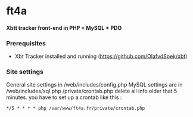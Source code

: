 # ft4a
#### Xbtt tracker front-end in PHP + MySQL + PDO

### Prerequisites
- Xbt Tracker installed and running (https://github.com/OlafvdSpek/xbt)

### Site settings
General site settings in /web/includes/config.php
MySQL settings are in /web/includes/sql.php
/private/crontab.php delete all info older that 5 minutes. you have to set up a crontab like this :

``*/5 * * * * php /var/www/ft4a.fr/private/crontab.php``
